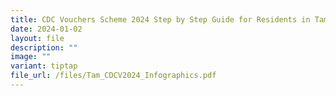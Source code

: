 ```yaml
---
title: CDC Vouchers Scheme 2024 Step by Step Guide for Residents in Tamil
date: 2024-01-02
layout: file
description: ""
image: ""
variant: tiptap
file_url: /files/Tam_CDCV2024_Infographics.pdf
---
```


